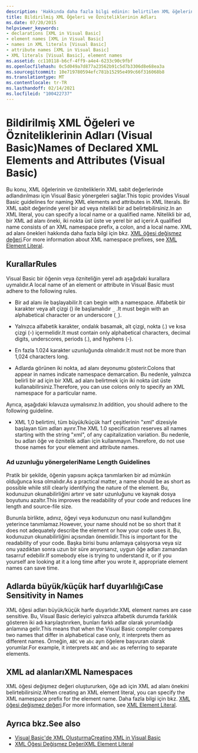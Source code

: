 ```yaml
---
description: 'Hakkında daha fazla bilgi edinin: belirtilen XML öğelerinin ve özniteliklerin adları (Visual Basic)'
title: Bildirilmiş XML Öğeleri ve Özniteliklerinin Adları
ms.date: 07/20/2015
helpviewer_keywords:
- declarations [XML in Visual Basic]
- element names [XML in Visual Basic]
- names in XML literals [Visual Basic]
- attribute names [XML in Visual Basic]
- XML literals [Visual Basic], element names
ms.assetid: cc110118-b6cf-4ff9-a4e4-6233c90c9fbf
ms.openlocfilehash: 0c5d049a7d877a23562b91c5d7b3306d8e68ea3a
ms.sourcegitcommit: 10e719780594efc781b15295e499c66f316068b8
ms.translationtype: MT
ms.contentlocale: tr-TR
ms.lasthandoff: 02/14/2021
ms.locfileid: "100422737"
---
```

# <a name="names-of-declared-xml-elements-and-attributes-visual-basic"></a><span data-ttu-id="3fe47-103">Bildirilmiş XML Öğeleri ve Özniteliklerinin Adları (Visual Basic)</span><span class="sxs-lookup"><span data-stu-id="3fe47-103">Names of Declared XML Elements and Attributes (Visual Basic)</span></span>

<span data-ttu-id="3fe47-104">Bu konu, XML öğelerinin ve özniteliklerin XML sabit değerlerinde adlandırılması için Visual Basic yönergeleri sağlar.</span><span class="sxs-lookup"><span data-stu-id="3fe47-104">This topic provides Visual Basic guidelines for naming XML elements and attributes in XML literals.</span></span>  <span data-ttu-id="3fe47-105">Bir XML sabit değerinde yerel bir ad veya nitelikli bir ad belirtebilirsiniz.</span><span class="sxs-lookup"><span data-stu-id="3fe47-105">In an XML literal, you can specify a local name or a qualified name.</span></span> <span data-ttu-id="3fe47-106">Nitelikli bir ad, bir XML ad alanı öneki, iki nokta üst üste ve yerel bir ad içerir.</span><span class="sxs-lookup"><span data-stu-id="3fe47-106">A qualified name consists of an XML namespace prefix, a colon, and a local name.</span></span> <span data-ttu-id="3fe47-107">XML ad alanı önekleri hakkında daha fazla bilgi için bkz. [XML öğesi değişmez değeri](../../../language-reference/xml-literals/xml-element-literal.md).</span><span class="sxs-lookup"><span data-stu-id="3fe47-107">For more information about XML namespace prefixes, see [XML Element Literal](../../../language-reference/xml-literals/xml-element-literal.md).</span></span>  
  
## <a name="rules"></a><span data-ttu-id="3fe47-108">Kurallar</span><span class="sxs-lookup"><span data-stu-id="3fe47-108">Rules</span></span>  

 <span data-ttu-id="3fe47-109">Visual Basic bir öğenin veya özniteliğin yerel adı aşağıdaki kurallara uymalıdır.</span><span class="sxs-lookup"><span data-stu-id="3fe47-109">A local name of an element or attribute in Visual Basic must adhere to the following rules.</span></span>  
  
- <span data-ttu-id="3fe47-110">Bir ad alanı ile başlayabilir.</span><span class="sxs-lookup"><span data-stu-id="3fe47-110">It can begin with a namespace.</span></span> <span data-ttu-id="3fe47-111">Alfabetik bir karakter veya alt çizgi () ile başlamalıdır `_` .</span><span class="sxs-lookup"><span data-stu-id="3fe47-111">It must begin with an alphabetical character or an underscore (`_`).</span></span>  
  
- <span data-ttu-id="3fe47-112">Yalnızca alfabetik karakter, ondalık basamak, alt çizgi, nokta (.) ve kısa çizgi (-) içermelidir.</span><span class="sxs-lookup"><span data-stu-id="3fe47-112">It must contain only alphabetical characters, decimal digits, underscores, periods (.), and hyphens (-).</span></span>  
  
- <span data-ttu-id="3fe47-113">En fazla 1.024 karakter uzunluğunda olmalıdır.</span><span class="sxs-lookup"><span data-stu-id="3fe47-113">It must not be more than 1,024 characters long.</span></span>  
  
- <span data-ttu-id="3fe47-114">Adlarda görünen iki nokta, ad alanı deyonumu gösterir.</span><span class="sxs-lookup"><span data-stu-id="3fe47-114">Colons that appear in names indicate namespace demarcation.</span></span> <span data-ttu-id="3fe47-115">Bu nedenle, yalnızca belirli bir ad için bir XML ad alanı belirtmek için iki nokta üst üste kullanabilirsiniz.</span><span class="sxs-lookup"><span data-stu-id="3fe47-115">Therefore, you can use colons only to specify an XML namespace for a particular name.</span></span>  
  
 <span data-ttu-id="3fe47-116">Ayrıca, aşağıdaki kılavuza uymalısınız.</span><span class="sxs-lookup"><span data-stu-id="3fe47-116">In addition, you should adhere to the following guideline.</span></span>  
  
- <span data-ttu-id="3fe47-117">XML 1,0 belirtimi, tüm büyük/küçük harf çeşitlerinin "xml" dizesiyle başlayan tüm adları ayırır.</span><span class="sxs-lookup"><span data-stu-id="3fe47-117">The XML 1.0 specification reserves all names starting with the string "xml", of any capitalization variation.</span></span> <span data-ttu-id="3fe47-118">Bu nedenle, bu adları öğe ve öznitelik adları için kullanmayın.</span><span class="sxs-lookup"><span data-stu-id="3fe47-118">Therefore, do not use those names for your element and attribute names.</span></span>  
  
### <a name="name-length-guidelines"></a><span data-ttu-id="3fe47-119">Ad uzunluğu yönergeleri</span><span class="sxs-lookup"><span data-stu-id="3fe47-119">Name Length Guidelines</span></span>  

 <span data-ttu-id="3fe47-120">Pratik bir şekilde, öğenin yapısını açıkça tanımlarken bir ad mümkün olduğunca kısa olmalıdır.</span><span class="sxs-lookup"><span data-stu-id="3fe47-120">As a practical matter, a name should be as short as possible while still clearly identifying the nature of the element.</span></span> <span data-ttu-id="3fe47-121">Bu, kodunuzun okunabilirliğini artırır ve satır uzunluğunu ve kaynak dosya boyutunu azaltır.</span><span class="sxs-lookup"><span data-stu-id="3fe47-121">This improves the readability of your code and reduces line length and source-file size.</span></span>  
  
 <span data-ttu-id="3fe47-122">Bununla birlikte, adınız, öğeyi veya kodunuzun onu nasıl kullandığını yeterince tanımlamaz.</span><span class="sxs-lookup"><span data-stu-id="3fe47-122">However, your name should not be so short that it does not adequately describe the element or how your code uses it.</span></span> <span data-ttu-id="3fe47-123">Bu, kodunuzun okunabilirliğini açısından önemlidir.</span><span class="sxs-lookup"><span data-stu-id="3fe47-123">This is important for the readability of your code.</span></span> <span data-ttu-id="3fe47-124">Başka birisi bunu anlamaya çalışıyorsa veya siz onu yazdıktan sonra uzun bir süre arıyorsanız, uygun öğe adları zamandan tasarruf edebilir.</span><span class="sxs-lookup"><span data-stu-id="3fe47-124">If somebody else is trying to understand it, or if you yourself are looking at it a long time after you wrote it, appropriate element names can save time.</span></span>  
  
## <a name="case-sensitivity-in-names"></a><span data-ttu-id="3fe47-125">Adlarda büyük/küçük harf duyarlılığı</span><span class="sxs-lookup"><span data-stu-id="3fe47-125">Case Sensitivity in Names</span></span>  

 <span data-ttu-id="3fe47-126">XML öğesi adları büyük/küçük harfe duyarlıdır.</span><span class="sxs-lookup"><span data-stu-id="3fe47-126">XML element names are case sensitive.</span></span> <span data-ttu-id="3fe47-127">Bu, Visual Basic derleyici yalnızca alfabetik durumda farklılık gösteren iki adı karşılaştırırken, bunları farklı adlar olarak yorumladığı anlamına gelir.</span><span class="sxs-lookup"><span data-stu-id="3fe47-127">This means that when the Visual Basic compiler compares two names that differ in alphabetical case only, it interprets them as different names.</span></span> <span data-ttu-id="3fe47-128">Örneğin, `ABC` ve `abc` ayrı öğelere başvuran olarak yorumlar.</span><span class="sxs-lookup"><span data-stu-id="3fe47-128">For example, it interprets `ABC` and `abc` as referring to separate elements.</span></span>  
  
## <a name="xml-namespaces"></a><span data-ttu-id="3fe47-129">XML ad alanları</span><span class="sxs-lookup"><span data-stu-id="3fe47-129">XML Namespaces</span></span>  

 <span data-ttu-id="3fe47-130">XML öğesi değişmez değeri oluştururken, öğe adı için XML ad alanı önekini belirtebilirsiniz.</span><span class="sxs-lookup"><span data-stu-id="3fe47-130">When creating an XML element literal, you can specify the XML namespace prefix for the element name.</span></span> <span data-ttu-id="3fe47-131">Daha fazla bilgi için bkz. [XML öğesi değişmez değeri](../../../language-reference/xml-literals/xml-element-literal.md).</span><span class="sxs-lookup"><span data-stu-id="3fe47-131">For more information, see [XML Element Literal](../../../language-reference/xml-literals/xml-element-literal.md).</span></span>  
  
## <a name="see-also"></a><span data-ttu-id="3fe47-132">Ayrıca bkz.</span><span class="sxs-lookup"><span data-stu-id="3fe47-132">See also</span></span>

- [<span data-ttu-id="3fe47-133">Visual Basic'de XML Oluşturma</span><span class="sxs-lookup"><span data-stu-id="3fe47-133">Creating XML in Visual Basic</span></span>](creating-xml.md)
- [<span data-ttu-id="3fe47-134">XML Öğesi Değişmez Değeri</span><span class="sxs-lookup"><span data-stu-id="3fe47-134">XML Element Literal</span></span>](../../../language-reference/xml-literals/xml-element-literal.md)
